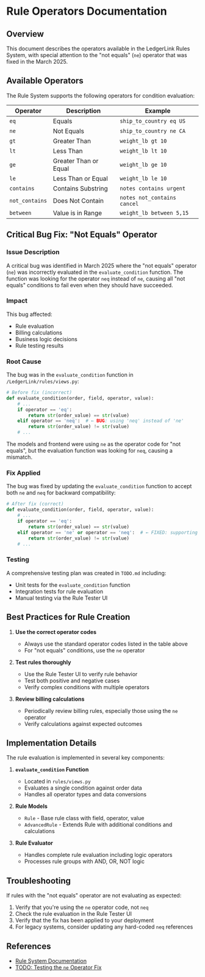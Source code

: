 # Rule Operators Documentation

## Overview

This document describes the operators available in the LedgerLink Rules System, with special attention to the "not equals" (`ne`) operator that was fixed in the March 2025.

## Available Operators

The Rule System supports the following operators for condition evaluation:

| Operator | Description | Example |
|----------|-------------|---------|
| `eq` | Equals | `ship_to_country eq US` |
| `ne` | Not Equals | `ship_to_country ne CA` |
| `gt` | Greater Than | `weight_lb gt 10` |
| `lt` | Less Than | `weight_lb lt 10` |
| `ge` | Greater Than or Equal | `weight_lb ge 10` |
| `le` | Less Than or Equal | `weight_lb le 10` |
| `contains` | Contains Substring | `notes contains urgent` |
| `not_contains` | Does Not Contain | `notes not_contains cancel` |
| `between` | Value is in Range | `weight_lb between 5,15` |

## Critical Bug Fix: "Not Equals" Operator

### Issue Description

A critical bug was identified in March 2025 where the "not equals" operator (`ne`) was incorrectly evaluated in the `evaluate_condition` function. The function was looking for the operator `neq` instead of `ne`, causing all "not equals" conditions to fail even when they should have succeeded.

### Impact

This bug affected:
- Rule evaluation
- Billing calculations
- Business logic decisions
- Rule testing results

### Root Cause

The bug was in the `evaluate_condition` function in `/LedgerLink/rules/views.py`:

```python
# Before fix (incorrect)
def evaluate_condition(order, field, operator, value):
    # ...
    if operator == 'eq':
        return str(order_value) == str(value)
    elif operator == 'neq':  # ← BUG: using 'neq' instead of 'ne'
        return str(order_value) != str(value)
    # ...
```

The models and frontend were using `ne` as the operator code for "not equals", but the evaluation function was looking for `neq`, causing a mismatch.

### Fix Applied

The bug was fixed by updating the `evaluate_condition` function to accept both `ne` and `neq` for backward compatibility:

```python
# After fix (correct)
def evaluate_condition(order, field, operator, value):
    # ...
    if operator == 'eq':
        return str(order_value) == str(value)
    elif operator == 'ne' or operator == 'neq':  # ← FIXED: supporting both 'ne' and 'neq'
        return str(order_value) != str(value)
    # ...
```

### Testing

A comprehensive testing plan was created in `TODO.md` including:
- Unit tests for the `evaluate_condition` function
- Integration tests for rule evaluation
- Manual testing via the Rule Tester UI

## Best Practices for Rule Creation

1. **Use the correct operator codes**
   - Always use the standard operator codes listed in the table above
   - For "not equals" conditions, use the `ne` operator

2. **Test rules thoroughly**
   - Use the Rule Tester UI to verify rule behavior
   - Test both positive and negative cases
   - Verify complex conditions with multiple operators

3. **Review billing calculations**
   - Periodically review billing rules, especially those using the `ne` operator
   - Verify calculations against expected outcomes

## Implementation Details

The rule evaluation is implemented in several key components:

1. **`evaluate_condition` Function**
   - Located in `rules/views.py`
   - Evaluates a single condition against order data
   - Handles all operator types and data conversions

2. **Rule Models**
   - `Rule` - Base rule class with field, operator, value
   - `AdvancedRule` - Extends Rule with additional conditions and calculations

3. **Rule Evaluator**
   - Handles complete rule evaluation including logic operators
   - Processes rule groups with AND, OR, NOT logic

## Troubleshooting

If rules with the "not equals" operator are not evaluating as expected:

1. Verify that you're using the `ne` operator code, not `neq`
2. Check the rule evaluation in the Rule Tester UI
3. Verify that the fix has been applied to your deployment
4. For legacy systems, consider updating any hard-coded `neq` references

## References

- [Rule System Documentation](/cline_docs/rules_system.md)
- [TODO: Testing the `ne` Operator Fix](/TODO.md)